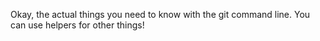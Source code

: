 Okay, the actual things you need to know with the git command line. You can use helpers for other things!
